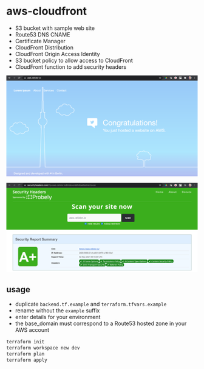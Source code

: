 # aws-cloudfront

* S3 bucket with sample web site
* Route53 DNS CNAME
* Certificate Manager
* CloudFront Distribution
* CloudFront Origin Access Identity
* S3 bucket policy to allow access to CloudFront 
* CloudFront function to add security headers

![](images/web-app.png)

![](images/security-headers.png)

## usage
* duplicate `backend.tf.example` and `terraform.tfvars.example`
* rename without the `example` suffix
* enter details for your environment
* the base_domain must correspond to a Route53 hosted zone in your AWS account
```
terraform init
terraform workspace new dev
terraform plan
terraform apply
```
